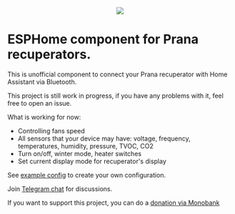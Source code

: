 

<p align="center">
  <img src="https://github.com/user-attachments/assets/079fb51a-f3aa-4f1f-81bd-9c83952730d6" />
</p>

# ESPHome component for Prana recuperators.

This is unofficial component to connect your Prana recuperator with Home Assistant via Bluetooth.

This project is still work in progress, if you have any problems with it, feel free to open an issue.

What is working for now:
  - Controlling fans speed
  - All sensors that your device may have: voltage, frequency, temperatures, humidity, pressure, TVOC, CO2
  - Turn on/off, winter mode, heater switches
  - Set current display mode for recuperator's display


See [example config](https://github.com/voed/esphome_prana_ble/blob/master/prana_conf_example.yaml) to create your own configuration.

Join [Telegram chat](https://t.me/esphome_prana) for discussions.

If you want to support this project, you can do a [donation via Monobank](https://send.monobank.ua/jar/Lw9tQQ2XL)
